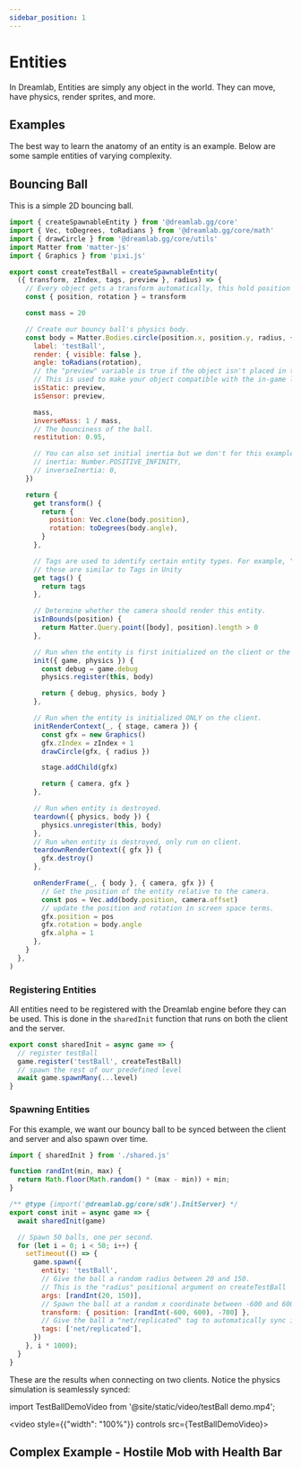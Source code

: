 ```yaml
---
sidebar_position: 1
---
```


# Entities

In Dreamlab, Entities are simply any object in the world. They can move, have physics, render sprites, and more.

## Examples
The best way to learn the anatomy of an entity is an example. Below are some sample entities of varying complexity.

## Bouncing Ball
This is a simple 2D bouncing ball.

```js
import { createSpawnableEntity } from '@dreamlab.gg/core'
import { Vec, toDegrees, toRadians } from '@dreamlab.gg/core/math'
import { drawCircle } from '@dreamlab.gg/core/utils'
import Matter from 'matter-js'
import { Graphics } from 'pixi.js'

export const createTestBall = createSpawnableEntity(
  ({ transform, zIndex, tags, preview }, radius) => {
    // Every object gets a transform automatically, this hold position and rotation information.
    const { position, rotation } = transform

    const mass = 20

    // Create our bouncy ball's physics body.
    const body = Matter.Bodies.circle(position.x, position.y, radius, {
      label: 'testBall',
      render: { visible: false },
      angle: toRadians(rotation),
      // the "preview" variable is true if the object isn't placed in the world yet but is a floating preview.
      // This is used to make your object compatible with the in-game level editor, so it doesn't collide while a preview.
      isStatic: preview,
      isSensor: preview,

      mass,
      inverseMass: 1 / mass,
      // The bounciness of the ball.
      restitution: 0.95,

      // You can also set initial inertia but we don't for this example.
      // inertia: Number.POSITIVE_INFINITY,
      // inverseInertia: 0,
    })

    return {
      get transform() {
        return {
          position: Vec.clone(body.position),
          rotation: toDegrees(body.angle),
        }
      },

      // Tags are used to identify certain entity types. For example, "enemy", "hpPowerUp", etc.
      // these are similar to Tags in Unity
      get tags() {
        return tags
      },

      // Determine whether the camera should render this entity.
      isInBounds(position) {
        return Matter.Query.point([body], position).length > 0
      },

      // Run when the entity is first initialized on the client or the server.
      init({ game, physics }) {
        const debug = game.debug
        physics.register(this, body)

        return { debug, physics, body }
      },

      // Run when the entity is initialized ONLY on the client.
      initRenderContext(_, { stage, camera }) {
        const gfx = new Graphics()
        gfx.zIndex = zIndex + 1
        drawCircle(gfx, { radius })

        stage.addChild(gfx)

        return { camera, gfx }
      },

      // Run when entity is destroyed.
      teardown({ physics, body }) {
        physics.unregister(this, body)
      },
      // Run when entity is destroyed, only run on client.
      teardownRenderContext({ gfx }) {
        gfx.destroy()
      },

      onRenderFrame(_, { body }, { camera, gfx }) {
        // Get the position of the entity relative to the camera.
        const pos = Vec.add(body.position, camera.offset)
        // update the position and rotation in screen space terms.
        gfx.position = pos
        gfx.rotation = body.angle
        gfx.alpha = 1
      },
    }
  },
)
```
### Registering Entities
All entities need to be registered with the Dreamlab engine before they can be used. This is done in the `sharedInit` function that runs on both the client and the server.
```js
export const sharedInit = async game => {
  // register testBall
  game.register('testBall', createTestBall)
  // spawn the rest of our predefined level
  await game.spawnMany(...level)
}
```
### Spawning Entities
For this example, we want our bouncy ball to be synced between the client and server and also spawn over time.
```js
import { sharedInit } from './shared.js'

function randInt(min, max) {
  return Math.floor(Math.random() * (max - min)) + min;
}

/** @type {import('@dreamlab.gg/core/sdk').InitServer} */
export const init = async game => {
  await sharedInit(game)

  // Spawn 50 balls, one per second.
  for (let i = 0; i < 50; i++) {
    setTimeout(() => {
      game.spawn({
        entity: 'testBall',
        // Give the ball a random radius between 20 and 150.
        // This is the "radius" positional argument on createTestBall
        args: [randInt(20, 150)],
        // Spawn the ball at a random x coordinate between -600 and 600
        transform: { position: [randInt(-600, 600), -700] },
        // Give the ball a "net/replicated" tag to automatically sync it between clients 
        tags: ['net/replicated'],
      })
    }, i * 1000);
  }
}
```

These are the results when connecting on two clients. Notice the physics simulation is seamlessly synced:

import TestBallDemoVideo from '@site/static/video/testBall demo.mp4';

<video style={{"width": "100%"}} controls src={TestBallDemoVideo}></video>

## Complex Example - Hostile Mob with Health Bar